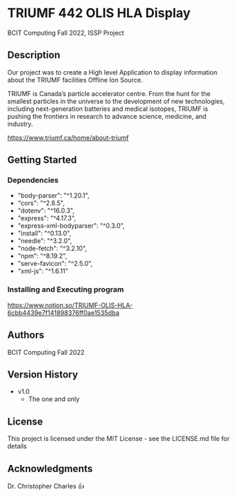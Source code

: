 # TRIUMF 442 OLIS HLA Display

BCIT Computing Fall 2022, ISSP Project

## Description

Our project was to create a High level Application to display information about the TRIUMF facilities Offline Ion Source. 

TRIUMF is Canada’s particle accelerator centre. From the hunt for the smallest particles in the universe to the development of new technologies, including next-generation batteries and medical isotopes, TRIUMF is pushing the frontiers in research to advance science, medicine, and industry.

https://www.triumf.ca/home/about-triumf


## Getting Started

### Dependencies

* "body-parser": "^1.20.1",
* "cors": "^2.8.5",
* "dotenv": "^16.0.3",
* "express": "^4.17.3",
* "express-xml-bodyparser": "^0.3.0",
* "install": "^0.13.0",
* "needle": "^3.2.0",
* "node-fetch": "^3.2.10",
* "npm": "^8.19.2",
* "serve-favicon": "^2.5.0",
* "xml-js": "^1.6.11"

### Installing and Executing program

https://www.notion.so/TRIUMF-OLIS-HLA-6cbb4439e7f141898376ff0ae1535dba 

## Authors

BCIT Computing Fall 2022

## Version History

* v1.0
    * The one and only


## License

This project is licensed under the MIT License - see the LICENSE.md file for details

## Acknowledgments

Dr. Christopher Charles 👍
